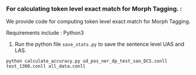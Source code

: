 ### For calculating token level exact match for Morph Tagging. :

We provide code for computing token level exact match for Morph Tagging.

Requirements include : Python3

1. Run the python file `save_stats.py` to save the sentence level UAS and LAS. 

```
python calculate_accuracy.py ud_pos_ner_dp_test_san_DCS.conll test_1300.conll all_data.conll
```

